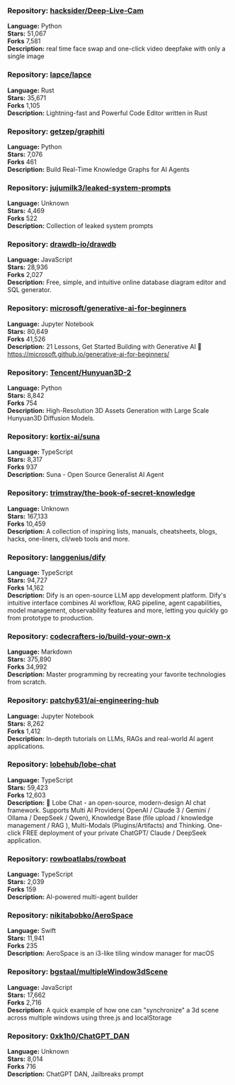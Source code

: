 ### **Repository:** [hacksider/Deep-Live-Cam](https://github.com/hacksider/Deep-Live-Cam)  

**Language:** Python  
**Stars:** 51,067  
**Forks** 7,581  
**Description:** real time face swap and one-click video deepfake with only a single image  

### **Repository:** [lapce/lapce](https://github.com/lapce/lapce)  

**Language:** Rust  
**Stars:** 35,671  
**Forks** 1,105  
**Description:** Lightning-fast and Powerful Code Editor written in Rust  

### **Repository:** [getzep/graphiti](https://github.com/getzep/graphiti)  

**Language:** Python  
**Stars:** 7,076  
**Forks** 461  
**Description:** Build Real-Time Knowledge Graphs for AI Agents  

### **Repository:** [jujumilk3/leaked-system-prompts](https://github.com/jujumilk3/leaked-system-prompts)  

**Language:** Unknown  
**Stars:** 4,469  
**Forks** 522  
**Description:** Collection of leaked system prompts  

### **Repository:** [drawdb-io/drawdb](https://github.com/drawdb-io/drawdb)  

**Language:** JavaScript  
**Stars:** 28,936  
**Forks** 2,027  
**Description:** Free, simple, and intuitive online database diagram editor and SQL generator.  

### **Repository:** [microsoft/generative-ai-for-beginners](https://github.com/microsoft/generative-ai-for-beginners)  

**Language:** Jupyter Notebook  
**Stars:** 80,649  
**Forks** 41,526  
**Description:** 21 Lessons, Get Started Building with Generative AI 🔗 https://microsoft.github.io/generative-ai-for-beginners/  

### **Repository:** [Tencent/Hunyuan3D-2](https://github.com/Tencent/Hunyuan3D-2)  

**Language:** Python  
**Stars:** 8,842  
**Forks** 754  
**Description:** High-Resolution 3D Assets Generation with Large Scale Hunyuan3D Diffusion Models.  

### **Repository:** [kortix-ai/suna](https://github.com/kortix-ai/suna)  

**Language:** TypeScript  
**Stars:** 8,317  
**Forks** 937  
**Description:** Suna - Open Source Generalist AI Agent  

### **Repository:** [trimstray/the-book-of-secret-knowledge](https://github.com/trimstray/the-book-of-secret-knowledge)  

**Language:** Unknown  
**Stars:** 167,133  
**Forks** 10,459  
**Description:** A collection of inspiring lists, manuals, cheatsheets, blogs, hacks, one-liners, cli/web tools and more.  

### **Repository:** [langgenius/dify](https://github.com/langgenius/dify)  

**Language:** TypeScript  
**Stars:** 94,727  
**Forks** 14,162  
**Description:** Dify is an open-source LLM app development platform. Dify's intuitive interface combines AI workflow, RAG pipeline, agent capabilities, model management, observability features and more, letting you quickly go from prototype to production.  

### **Repository:** [codecrafters-io/build-your-own-x](https://github.com/codecrafters-io/build-your-own-x)  

**Language:** Markdown  
**Stars:** 375,890  
**Forks** 34,992  
**Description:** Master programming by recreating your favorite technologies from scratch.  

### **Repository:** [patchy631/ai-engineering-hub](https://github.com/patchy631/ai-engineering-hub)  

**Language:** Jupyter Notebook  
**Stars:** 8,262  
**Forks** 1,412  
**Description:** In-depth tutorials on LLMs, RAGs and real-world AI agent applications.  

### **Repository:** [lobehub/lobe-chat](https://github.com/lobehub/lobe-chat)  

**Language:** TypeScript  
**Stars:** 59,423  
**Forks** 12,603  
**Description:** 🤯 Lobe Chat - an open-source, modern-design AI chat framework. Supports Multi AI Providers( OpenAI / Claude 3 / Gemini / Ollama / DeepSeek / Qwen), Knowledge Base (file upload / knowledge management / RAG ), Multi-Modals (Plugins/Artifacts) and Thinking. One-click FREE deployment of your private ChatGPT/ Claude / DeepSeek application.  

### **Repository:** [rowboatlabs/rowboat](https://github.com/rowboatlabs/rowboat)  

**Language:** TypeScript  
**Stars:** 2,039  
**Forks** 159  
**Description:** AI-powered multi-agent builder  

### **Repository:** [nikitabobko/AeroSpace](https://github.com/nikitabobko/AeroSpace)  

**Language:** Swift  
**Stars:** 11,941  
**Forks** 235  
**Description:** AeroSpace is an i3-like tiling window manager for macOS  

### **Repository:** [bgstaal/multipleWindow3dScene](https://github.com/bgstaal/multipleWindow3dScene)  

**Language:** JavaScript  
**Stars:** 17,662  
**Forks** 2,716  
**Description:** A quick example of how one can "synchronize" a 3d scene across multiple windows using three.js and localStorage  

### **Repository:** [0xk1h0/ChatGPT_DAN](https://github.com/0xk1h0/ChatGPT_DAN)  

**Language:** Unknown  
**Stars:** 8,014  
**Forks** 716  
**Description:** ChatGPT DAN, Jailbreaks prompt  

